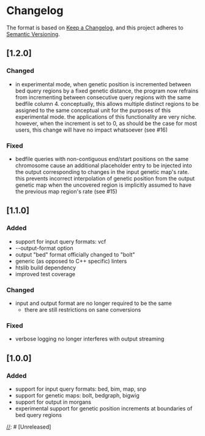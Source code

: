 # Changelog

The format is based on [Keep a Changelog](https://keepachangelog.com/en/1.0.0/),
and this project adheres to [Semantic Versioning](https://semver.org/spec/v2.0.0.html).

## [1.2.0]

### Changed

- in experimental mode, when genetic position is incremented between bed query regions
  by a fixed genetic distance, the program now refrains from incrementing between
  consecutive query regions with the same bedfile column 4. conceptually, this allows
  multiple distinct regions to be assigned to the same conceptual unit for the purposes
  of this experimental mode. the applications of this functionality are very niche. however,
  when the increment is set to 0, as should be the case for most users, this change
  will have no impact whatsoever (see #16)

### Fixed

- bedfile queries with non-contiguous end/start positions on the same chromosome
  cause an additional placeholder entry to be injected into the output corresponding
  to changes in the input genetic map's rate. this prevents incorrect interpolation
  of genetic position from the output genetic map when the uncovered region is
  implicitly assumed to have the previous map region's rate (see #15)

## [1.1.0]

### Added

- support for input query formats: vcf
- --output-format option
- output "bed" format officially changed to "bolt"
- generic (as opposed to C++ specific) linters
- htslib build dependency
- improved test coverage

### Changed

- input and output format are no longer required to be the same
  - there are still restrictions on sane conversions

### Fixed

- verbose logging no longer interferes with output streaming


## [1.0.0]

### Added

- support for input query formats: bed, bim, map, snp
- support for genetic maps: bolt, bedgraph, bigwig
- support for output in morgans
- experimental support for genetic position increments at boundaries of bed query regions

[//]: # [Unreleased]

[//]: # (- Added)
[//]: # (- Changed)
[//]: # (- Deprecated)
[//]: # (- Removed)
[//]: # (- Fixed)
[//]: # (- Security)
